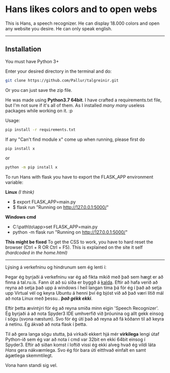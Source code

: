 # Hans likes colors and to open webs

This is Hans, a speech recognizer. He can display 18.000 colors and open any website you desire. 
He can only speak english.

---

## Installation
You must have Python 3+

Enter your desired directory in the terminal and do:

```bash
git clone https://github.com/Pallur/talgreinir.git
```

Or you can just save the zip file.

He was made using **Python3.7 64bit**. I have crafted a requirements.txt file, but I'm not sure if it's all of them. As I installed *many many* useless packages while working on it. :p

Usage:
```bash
pip install -r requirements.txt
```

If any "Can't find module x" come up when running, please first do
```bash
pip install x
```
or
```bash
python -m pip install x
```

To run Hans with flask you have to export the FLASK_APP environment variable:

**Linux** *(I think)*
* $ export FLASK_APP=main.py
* $ flask run
    "Running on http://127.0.0.1:5000/"

**Windows cmd**
* C:\path\to\app>set FLASK_APP=main.py
* python -m flask run
    "Running on http://127.0.0.1:5000/"

**This might be fixed**
To get the CSS to work, you have to hard reset the browser (Ctrl + R OR Ctrl + F5). This is explained on the site it self *(hardcoded in the home.html)*

-----------------

Lýsing á verkefninu og hindrunum sem ég lenti í:

Þegar ég byrjaði á verkefninu var ég að fikta mikið með það sem hægt er að finna á tal.ru.is. Fann út að sú síða er byggð á [kalda](https://github.com/kaldi-asr/kaldi). Eftir að hafa verið að reyna að setja það upp á windows í heil langan tíma þá fór ég í það að setja upp Virtual vél og keyra Ubuntu á henni því ég bjóst við að það væri lítið mál að nota Linux með þessu.. **_það gékk ekki_**. 

Eftir þetta ævintýri fór ég að reyna smíða minn eigin 'Speech Recognizer'. Ég byrjaði á að nota Spyder3 IDE umhverfið við þróunina og allt gekk einsog í sögu (svona næstum). Svo fór ég útí það að reyna að fá kóðann til að keyra á netinu. Ég ákvað að nota flask í þetta. 

Til að gera langa sögu stutta, þá virkaði ekkert hjá mér **virkilega** lengi útaf Python-ið sem ég var að nota í cmd var 32bit en ekki 64bit einsog í Spyder3. Eftir að síðan komst í loftið vissi ég ekki alveg hvað ég vildi láta *Hans* gera nákvæmlega. Svo ég fór bara útí eitthvað einfalt en samt ágætlega skemmtilegt. 

Vona hann standi sig vel.

